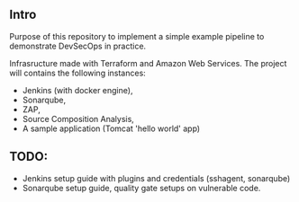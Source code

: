 <h2>Intro</h2>
<p>Purpose of this repository to implement a simple example pipeline to demonstrate DevSecOps in practice.</p>

<p>Infrasructure made with Terraform and Amazon Web Services. The project will contains the following instances:</p>
<ul>
    <li>Jenkins (with docker engine),</li>
    <li>Sonarqube,</li>
    <li>ZAP,</li>
    <li>Source Composition Analysis,</li>
    <li>A sample application (Tomcat 'hello world' app)</li>
</ul>
<h2>TODO:</h2>
<ul>
    <li>Jenkins setup guide with plugins and credentials (sshagent, sonarqube)</li>
    <li>Sonarqube setup guide, quality gate setups on vulnerable code.</li>
</ul>
